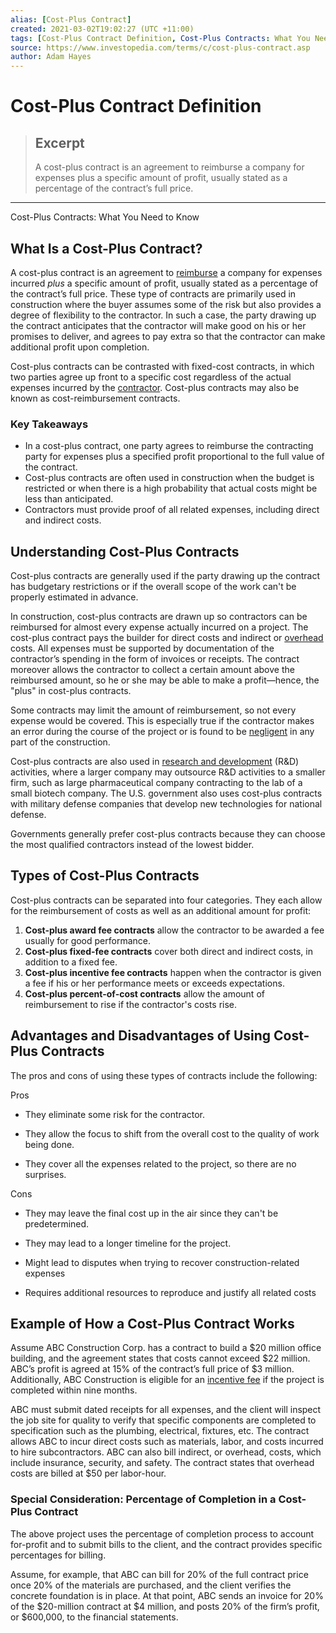 ```yaml
---
alias: [Cost-Plus Contract]
created: 2021-03-02T19:02:27 (UTC +11:00)
tags: [Cost-Plus Contract Definition, Cost-Plus Contracts: What You Need to Know]
source: https://www.investopedia.com/terms/c/cost-plus-contract.asp
author: Adam Hayes
---
```


# Cost-Plus Contract Definition

> ## Excerpt
> A cost-plus contract is an agreement to reimburse a company for expenses plus a specific amount of profit, usually stated as a percentage of the contract’s full price.

---

Cost-Plus Contracts: What You Need to Know
## What Is a Cost-Plus Contract?

A cost-plus contract is an agreement to [reimburse](https://www.investopedia.com/terms/r/reimbursement.asp) a company for expenses incurred _plus_ a specific amount of profit, usually stated as a percentage of the contract’s full price. These type of contracts are primarily used in construction where the buyer assumes some of the risk but also provides a degree of flexibility to the contractor. In such a case, the party drawing up the contract anticipates that the contractor will make good on his or her promises to deliver, and agrees to pay extra so that the contractor can make additional profit upon completion.

Cost-plus contracts can be contrasted with fixed-cost contracts, in which two parties agree up front to a specific cost regardless of the actual expenses incurred by the [contractor](https://www.investopedia.com/terms/i/independent-contractor.asp). Cost-plus contracts may also be known as cost-reimbursement contracts.

### Key Takeaways

-   In a cost-plus contract, one party agrees to reimburse the contracting party for expenses plus a specified profit proportional to the full value of the contract.
-   Cost-plus contracts are often used in construction when the budget is restricted or when there is a high probability that actual costs might be less than anticipated.
-   Contractors must provide proof of all related expenses, including direct and indirect costs.

## Understanding Cost-Plus Contracts

Cost-plus contracts are generally used if the party drawing up the contract has budgetary restrictions or if the overall scope of the work can't be properly estimated in advance.

In construction, cost-plus contracts are drawn up so contractors can be reimbursed for almost every expense actually incurred on a project. The cost-plus contract pays the builder for direct costs and indirect or [overhead](https://www.investopedia.com/terms/o/overhead.asp) costs. All expenses must be supported by documentation of the contractor’s spending in the form of invoices or receipts. The contract moreover allows the contractor to collect a certain amount above the reimbursed amount, so he or she may be able to make a profit—hence, the "plus" in cost-plus contracts.

Some contracts may limit the amount of reimbursement, so not every expense would be covered. This is especially true if the contractor makes an error during the course of the project or is found to be [negligent](https://www.investopedia.com/terms/c/contributory-negligence.asp) in any part of the construction.

Cost-plus contracts are also used in [research and development](https://www.investopedia.com/terms/r/randd.asp) (R&D) activities, where a larger company may outsource R&D activities to a smaller firm, such as large pharmaceutical company contracting to the lab of a small biotech company. The U.S. government also uses cost-plus contracts with military defense companies that develop new technologies for national defense.

Governments generally prefer cost-plus contracts because they can choose the most qualified contractors instead of the lowest bidder.

## Types of Cost-Plus Contracts

Cost-plus contracts can be separated into four categories. They each allow for the reimbursement of costs as well as an additional amount for profit:

1.  **Cost-plus award fee contracts** allow the contractor to be awarded a fee usually for good performance.
2.  **Cost-plus fixed-fee contracts** cover both direct and indirect costs, in addition to a fixed fee.
3.  **Cost-plus incentive fee contracts** happen when the contractor is given a fee if his or her performance meets or exceeds expectations.
4.  **Cost-plus percent-of-cost contracts** allow the amount of reimbursement to rise if the contractor's costs rise.

## Advantages and Disadvantages of Using Cost-Plus Contracts

The pros and cons of using these types of contracts include the following:

Pros

-   They eliminate some risk for the contractor.
    
-   They allow the focus to shift from the overall cost to the quality of work being done.
    
-   They cover all the expenses related to the project, so there are no surprises.
    

Cons

-   They may leave the final cost up in the air since they can't be predetermined.
    
-   They may lead to a longer timeline for the project.
    
-   Might lead to disputes when trying to recover construction-related expenses
    
-   Requires additional resources to reproduce and justify all related costs
    

## Example of How a Cost-Plus Contract Works

Assume ABC Construction Corp. has a contract to build a $20 million office building, and the agreement states that costs cannot exceed $22 million. ABC’s profit is agreed at 15% of the contract’s full price of $3 million. Additionally, ABC Construction is eligible for an [incentive fee](https://www.investopedia.com/terms/i/incentive-fee.asp) if the project is completed within nine months.

ABC must submit dated receipts for all expenses, and the client will inspect the job site for quality to verify that specific components are completed to specification such as the plumbing, electrical, fixtures, etc. The contract allows ABC to incur direct costs such as materials, labor, and costs incurred to hire subcontractors. ABC can also bill indirect, or overhead, costs, which include insurance, security, and safety. The contract states that overhead costs are billed at $50 per labor-hour.

### Special Consideration: Percentage of Completion in a Cost-Plus Contract

The above project uses the percentage of completion process to account for-profit and to submit bills to the client, and the contract provides specific percentages for billing.

Assume, for example, that ABC can bill for 20% of the full contract price once 20% of the materials are purchased, and the client verifies the concrete foundation is in place. At that point, ABC sends an invoice for 20% of the $20-million contract at $4 million, and posts 20% of the firm’s profit, or $600,000, to the financial statements.
